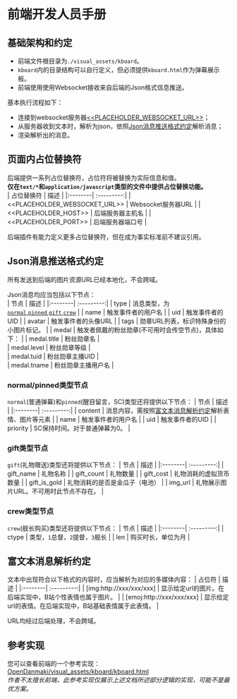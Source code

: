 # 前端开发人员手册
## <span id="t1">基础架构和约定</span>

- 前端文件根目录为`./visual_assets/kboard`。  
- `kboard`内的目录结构可以自行定义，但必须提供`kboard.html`作为弹幕展示板。  
- 前端使用使用Websocket接收来自后端的Json格式信息推送。 
  
基本执行流程如下：  
- 连接到websocket服务器[<<PLACEHOLDER_WEBSOCKET_URL>>](#t2)；
- 从服务器收到文本时，解析为json，依照[Json消息推送格式约定](#t3)解析消息；
- 渲染解析出的消息。  

## <span id="t2">页面内占位替换符</span>

后端提供一系列占位替换符，占位符将被替换为实际信息和值。  
**仅在`text/*`和`application/javascript`类型的文件中提供占位替换功能。**  
| 占位替换符 | 描述 |
|:--------| :---------:|
| <<PLACEHOLDER_WEBSOCKET_URL>> | Websocket服务器URL |
| <<PLACEHOLDER_HOST>> | 后端服务器主机名 |
| <<PLACEHOLDER_PORT>> | 后端服务器端口号 |  

后端插件有能力定义更多占位替换符，但在成为事实标准前不建议引用。

## <span id="t3">Json消息推送格式约定</span>
所有发送到后端的图片资源URL已经本地化，不会跨域。  
  
Json消息均应当包括以下节点：  
| 节点 | 描述 |
|:--------| :---------:|
| type | 消息类型，为[`normal`,`pinned`](#t3_normal),[`gift`](#t3_gift),[`crew`](#t3_crew) |
| name | 触发事件者的用户名 |
| uid | 触发事件者的UID |
| avatar | 触发事件者的头像URL |
| tags | 勋章URL列表，标识特殊身份的小图片标记。 |
| medal | 触发者佩戴的粉丝勋章(不可用时会传空节点)，具体如下： |
| medal.title | 粉丝勋章名 |  
| medal.level | 粉丝勋章等级 |  
| medal.tuid | 粉丝勋章主播UID |  
| medal.tname | 粉丝勋章主播用户名 |  
  
### <span id="t3_normal">normal/pinned类型节点</span>
`normal`(普通弹幕)和`pinned`(醒目留言，SC)类型还将提供以下节点：
| 节点 | 描述 |
|:--------| :---------:|
| content | 消息内容，需按照[富文本消息解析约定](#t4)解析表情、图片等元素 |
| name | 触发事件者的用户名 |
| uid | 触发事件者的UID |
| priority | SC保持时间。对于普通弹幕为0。 |

### <span id="t3_gift">gift类型节点</span>
`gift`(礼物赠送)类型还将提供以下节点：
| 节点 | 描述 |
|:--------| :---------:|
| gift_name | 礼物名称 |
| gift_count | 礼物数量 |
| gift_cost | 礼物消耗的虚拟货币数量 |
| gift_is_gold | 礼物消耗的是否是金瓜子（电池） |
| img_url | 礼物展示图片URL。不可用时此节点不存在。 |  

### <span id="t3_crew">crew类型节点</span>
`crew`(舰长购买)类型还将提供以下节点：
| 节点 | 描述 |
|:--------| :---------:|
| ctype | 类型，`1`总督，`2`提督，`3`舰长 |
| len | 购买时长，单位为月 |

## <span id="t4">富文本消息解析约定</span>
文本中出现符合以下格式的内容时，应当解析为对应的多媒体内容：
| 占位符 | 描述 |
|:--------| :---------:|
| [img:http://xxx/xxx/xxx] | 显示给定url的图片。在后端实现中，B站个性表情也属于图片。 |
| [emoj:http://xxx/xxx/xxx] | 显示给定url的表情。在后端实现中，B站基础表情属于此表情。 |
  
URL均经过后端处理，不会跨域。

## 参考实现
您可以查看前端的一个参考实现：
[OpenDanmaki/visual_assets/kboard/kboard.html](OpenDanmaki/visual_assets/kboard/kboard.html)  
*作者不太擅长前端，此参考实现仅展示上述文档所述部分逻辑的实现，可能不是最优方案。*